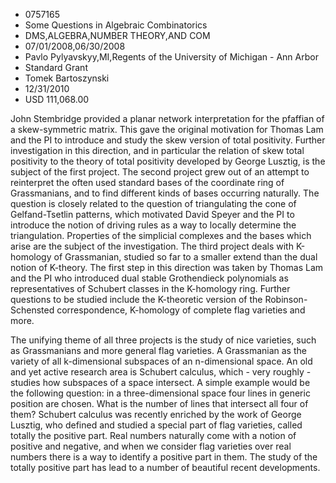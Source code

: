 
* 0757165
* Some Questions in Algebraic Combinatorics
* DMS,ALGEBRA,NUMBER THEORY,AND COM
* 07/01/2008,06/30/2008
* Pavlo Pylyavskyy,MI,Regents of the University of Michigan - Ann Arbor
* Standard Grant
* Tomek Bartoszynski
* 12/31/2010
* USD 111,068.00

John Stembridge provided a planar network interpretation for the pfaffian of a
skew-symmetric matrix. This gave the original motivation for Thomas Lam and the
PI to introduce and study the skew version of total positivity. Further
investigation in this direction, and in particular the relation of skew total
positivity to the theory of total positivity developed by George Lusztig, is the
subject of the first project. The second project grew out of an attempt to
reinterpret the often used standard bases of the coordinate ring of
Grassmanians, and to find different kinds of bases occurring naturally. The
question is closely related to the question of triangulating the cone of
Gelfand-Tsetlin patterns, which motivated David Speyer and the PI to introduce
the notion of driving rules as a way to locally determine the triangulation.
Properties of the simplicial complexes and the bases which arise are the subject
of the investigation. The third project deals with K-homology of Grassmanian,
studied so far to a smaller extend than the dual notion of K-theory. The first
step in this direction was taken by Thomas Lam and the PI who introduced dual
stable Grothendieck polynomials as representatives of Schubert classes in the
K-homology ring. Further questions to be studied include the K-theoretic version
of the Robinson-Schensted correspondence, K-homology of complete flag varieties
and more.

The unifying theme of all three projects is the study of nice varieties, such as
Grassmanians and more general flag varieties. A Grassmanian as the variety of
all k-dimensional subspaces of an n-dimensional space. An old and yet active
research area is Schubert calculus, which - very roughly - studies how subspaces
of a space intersect. A simple example would be the following question: in a
three-dimensional space four lines in generic position are chosen. What is the
number of lines that intersect all four of them? Schubert calculus was recently
enriched by the work of George Lusztig, who defined and studied a special part
of flag varieties, called totally the positive part. Real numbers naturally come
with a notion of positive and negative, and when we consider flag varieties over
real numbers there is a way to identify a positive part in them. The study of
the totally positive part has lead to a number of beautiful recent developments.



